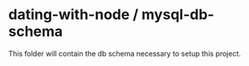 dating-with-node / mysql-db-schema
=========
This folder will contain the db schema necessary to setup this project.


